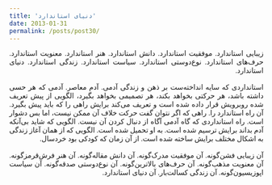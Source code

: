 ```yaml
---
title: 'دنیای استاندارد'
date: 2013-01-31
permalink: /posts/post30/
---
```

<div align="justify" dir="rtl" style="font-family:vazir;">

زیبایی استاندارد. موفقیت استاندارد. دانش استاندارد. هنر استاندارد. معنویت استاندارد. حرف‌های استاندارد. نوع‌دوستی استاندارد. سیاست استاندارد. زندگی استاندارد. دنیای استاندارد.<br>
<br>
 استانداردی که سایه انداخته‌ست بر ذهن و زندگی آدمی. آدم معاصر. آدمی که هر حسی داشته باشد، هر حرکتی بخواهد بکند، هر تصمیمی بخواهد بگیرد، الگویی از پیش تعریف شده روبرویش قرار داده شده است و تعریف می‌کند برایش راهی را که باید پیش بگیرد. آن راه استاندارد را. راهی که اگر نتوان گفت حرکت خلاف آن ممکن نیست، اما بس دشوار است. راه استانداردی که گاه آدمی آگاه از دنبال کردن آن نیست. الگویی که شاید بی‌آنکه آدم بداند برایش ترسیم شده است. به او تحمیل شده است. الگویی که از همان آغاز زندگی به اشکال مختلف برایش ساخته شده است. از آن زمان که کودکی بود خردسال.<br>
<br>
 آن زیبایی فشن‌گونه. آن موفقیت مدرک‌گونه. آن دانش مقاله‌گونه. آن هنر فرش‌قرمزگونه. آن معنویت مذهب‌گونه. آن حرف‌های بالاترین‌گونه. آن نوع‌دوستی صدقه‌گونه. آن سیاست اپوزیسیون‌گونه. آن زندگی کسالت‌بار. آن دنیای استاندارد.

</div>
